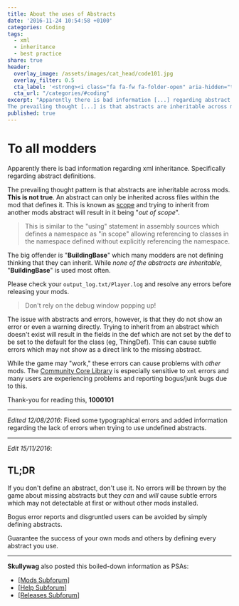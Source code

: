 ```yaml
---
title: About the uses of Abstracts
date: '2016-11-24 10:54:58 +0100'
categories: Coding
tags:
  - xml
  - inheritance
  - best practice
share: true
header:
  overlay_image: /assets/images/cat_head/code101.jpg
  overlay_filter: 0.5
  cta_label: '<strong><i class="fa fa-fw fa-folder-open" aria-hidden="true"></i> CODING 101 <i class="fa fa-fw fa-folder-open" aria-hidden="true"></strong>'
  cta_url: "/categories/#coding"  
excerpt: "Apparently there is bad information [...] regarding abstract definitions.        
The prevailing thought [...] is that abstracts are inheritable across mods. **This is not true**. *[...] abstract can only be inherited __across files within the mod that defines it__.*"
published: true
---
```


# To all modders

Apparently there is bad information regarding xml inheritance.  Specifically regarding abstract definitions.

The prevailing thought pattern is that abstracts are inheritable across mods. **This is not true**. An abstract can only be inherited across files within the mod that defines it. This is known as [scope](https://en.wikipedia.org/wiki/Scope_(computer_science)) and trying to inherit from another mods abstract will result in it being "*out of scope*".  

> This is similar to the "using" statement in assembly sources which defines a namespace as "in scope" allowing referencing to classes in the namespace defined without explicitly referencing the namespace.

The big offender is "**BuildingBase**" which many modders are not defining thinking that they can inherit.  While *none of the abstracts are inheritable*, "**BuildingBase**" is used most often.

Please check your `output_log.txt/Player.log` and resolve any errors before releasing your mods.  

> Don't rely on the debug window popping up!

The issue with abstracts and errors, however, is that they do not show an error or even a warning directly.  Trying to inherit from an abstract which doesn't exist will result in the fields in the def which are not set by the def to be set to the default for the class (eg, ThingDef).  This can cause subtle errors which may not show as a direct link to the missing abstract.

While the game may "work," these errors can cause problems with *other* mods.  The [Community Core Library](https://ludeon.com/forums/index.php?topic=16599.0) is especially sensitive to `xml` errors and many users are experiencing problems and reporting bogus/junk bugs due to this.

Thank-you for reading this,
**1000101**

*****

*Edited 12/08/2016*:  Fixed some typographical errors and added information regarding the lack of errors when trying to use undefined abstracts.

____

*Edit 15/11/2016*:

## TL;DR

If you don't define an abstract, don't use it.  No errors will be thrown by the game about missing abstracts but they *can* and *will* cause subtle errors which may not detectable at first or without other mods installed.

Bogus error reports and disgruntled users can be avoided by simply defining abstracts.

Guarantee the success of your own mods and others by defining every abstract you use.

****

**Skullywag** also posted this boiled-down information as PSAs:

- [[Mods Subforum]](https://ludeon.com/forums/index.php?topic=27432.0)
- [[Help Subforum]](https://ludeon.com/forums/index.php?topic=27433.0)
- [[Releases Subforum]](https://ludeon.com/forums/index.php?topic=27431.0)
